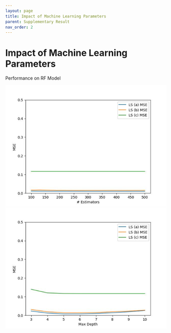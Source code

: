 ```yaml
---
layout: page
title: Impact of Machine Learning Parameters
parent: Supplementary Result
nav_order: 2
---
```


# Impact of Machine Learning Parameters 

Performance on RF Model

<img src="./../../assets/images/n_estimators.jpg" style="zoom:100%;" />
<img src="./../../assets/images/dep.jpg" style="zoom:100%;" />